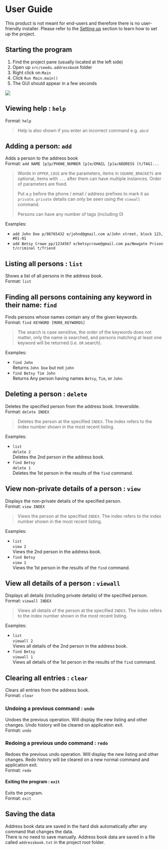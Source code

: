 # User Guide

This product is not meant for end-users and therefore there is no user-friendly installer. 
Please refer to the [Setting up](DeveloperGuide.md#setting-up) section to learn how to set up the project.

## Starting the program

1. Find the project pane (usually located at the left side)
2. Open up `src/seedu.addressbook` folder
3. Right click on `Main`
4. Click `Run Main.main()`
5. The GUI should appear in a few seconds

![](images/Ui.png)

## Viewing help : `help`
Format: `help`

> Help is also shown if you enter an incorrect command e.g. `abcd`
 
## Adding a person: `add`
Adds a person to the address book  
Format: `add NAME [p]p/PHONE_NUMBER [p]e/EMAIL [p]a/ADDRESS [t/TAG]...` 
 
> Words in `UPPER_CASE` are the parameters, items in `SQUARE_BRACKETS` are optional, 
> items with `...` after them can have multiple instances. Order of parameters are fixed. 
> 
> Put a `p` before the phone / email / address prefixes to mark it as `private`. `private` details can only
> be seen using the `viewall` command.
> 
> Persons can have any number of tags (including 0)

Examples: 
* `add John Doe p/98765432 e/johnd@gmail.com a/John street, block 123, #01-01`
* `add Betsy Crowe pp/1234567 e/betsycrowe@gmail.com pa/Newgate Prison t/criminal t/friend`

## Listing all persons : `list`
Shows a list of all persons in the address book.  
Format: `list`

## Finding all persons containing any keyword in their name: `find`
Finds persons whose names contain any of the given keywords.  
Format: `find KEYWORD [MORE_KEYWORDS]`

> The search is case sensitive, the order of the keywords does not matter, only the name is searched, 
and persons matching at least one keyword will be returned (i.e. `OR` search).

Examples: 
* `find John`  
  Returns `John Doe` but not `john`
* `find Betsy Tim John`  
  Returns Any person having names `Betsy`, `Tim`, or `John`

## Deleting a person : `delete`
Deletes the specified person from the address book. Irreversible.  
Format: `delete INDEX`

> Deletes the person at the specified `INDEX`. 
  The index refers to the index number shown in the most recent listing.

Examples: 
* `list`  
  `delete 2`  
  Deletes the 2nd person in the address book.
* `find Betsy`   
  `delete 1`  
  Deletes the 1st person in the results of the `find` command.

## View non-private details of a person : `view`
Displays the non-private details of the specified person.  
Format: `view INDEX`

> Views the person at the specified `INDEX`. 
  The index refers to the index number shown in the most recent listing.

Examples: 
* `list`  
  `view 2`  
  Views the 2nd person in the address book.
* `find Betsy`    
  `view 1`  
  Views the 1st person in the results of the `find` command.

## View all details of a person : `viewall`
Displays all details (including private details) of the specified person.  
Format: `viewall INDEX`

> Views all details of the person at the specified `INDEX`. 
  The index refers to the index number shown in the most recent listing.

Examples: 
* `list`  
  `viewall 2`  
  Views all details of the 2nd person in the address book.
* `find Betsy`   
  `viewall 1`  
  Views all details of the 1st person in the results of the `find` command.

## Clearing all entries : `clear`
Clears all entries from the address book.  
Format: `clear`  

### Undoing a previous command : `undo`
Undoes the previous operation. Will display the new listing and other changes. Undo history will be cleared on application exit.<br>
Format: `undo`  

### Redoing a previous undo command : `redo`
Redoes the previous undo operation. Will display the new listing and other changes. Redo history will be cleared on a new normal command and application exit.<br>
Format: `redo`  

#### Exiting the program : `exit`
Exits the program.<br>
Format: `exit`  

## Saving the data 
Address book data are saved in the hard disk automatically after any command that changes the data.  
There is no need to save manually. Address book data are saved in a file called `addressbook.txt` in the project root folder.
